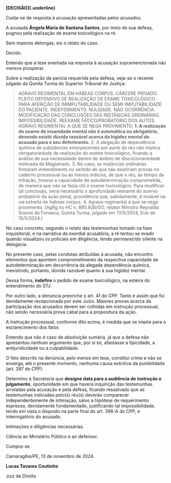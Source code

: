 **[DECISÃO]{.underline}**

Cuida-se de resposta à acusação apresentadas pelos acusados.

A acusada **Ângela Maria de Santana Santos**, por meio de sua defesa,
pugnou pela realização de exame toxicológico na ré.

Sem maiores delongas, eis o relato do caso.

Decido.

Entendo que a tese aventada na resposta à acusação supramencionada não
merece prosperar.

Sobre a realização da perícia requerida pela defesa, veja-se o recente
julgado da Quinta Turma do Superior Tribunal de Justiça:

> AGRAVO REGIMENTAL EM HABEAS CORPUS. CÁRCERE PRIVADO. PLEITO DEFENSIVO
> DE REALIZAÇÃO DE EXAME TOXICOLÓGICO PARA AFERIÇÃO DE INIMPUTABILIDADE
> OU SEMI-IMPUTABILIDADE DO PACIENTE. INDEFERIMENTO. NULIDADE. NÃO
> OCORRÊNCIA. MODIFICAÇÃO DAS CONCLUSÕES DAS INSTÂNCIAS ORDINÁRIAS.
> IMPOSSIBILIDADE. REEXAME FÁTICO/PROBATÓRIO DOS AUTOS. AGRAVO
> REGIMENTAL A QUE SE NEGA PROVIMENTO. **1. A realização do exame de
> insanidade mental não é automática ou obrigatória, devendo existir
> dúvida razoável acerca da higidez mental do acusado para o seu
> deferimento**. 2. A alegação de dependência química de substâncias
> entorpecentes por parte do réu não implica obrigatoriedade de
> realização do exame toxicológico, ficando a análise de sua necessidade
> dentro do âmbito de discricionariedade motivada do Magistrado. 3. No
> caso, as instâncias ordinárias firmaram entendimento no sentido de que
> não existiriam provas no caderno processual ou ao menos indícios, de
> que o réu, ao tempo da infração, tivesse a capacidade de
> autodeterminação comprometida, de maneira que não se fazia útil o
> exame toxicológico. Para modificar tal conclusão, seria necessário o
> aprofundado reexame do acervo probatório da ação penal, providência
> que, sabidamente, é inviável na via estreita do habeas corpus. 4.
> Agravo regimental a que se nega provimento. (AgRg no HC n. 895.926/GO,
> relator Ministro Reynaldo Soares da Fonseca, Quinta Turma, julgado em
> 13/5/2024, DJe de 15/5/2024.)

No caso concreto, segundo o relato das testemunhas tomado na fase
inquisitorial, e na narrativa da exordial acusatória, a ré tentou se
evadir quando visualizou os policiais em diligência, tendo permanecido
silente na delegacia.

No presente caso, pelas condutas atribuídas à acusada, não encontro
elementos que apontem comprometimento da respectiva capacidade de
autodeterminação em decorrência da alegada dependência química,
inexistindo, portanto, dúvida razoável quanto à sua higidez mental.

Dessa forma, **indefiro** o pedido de exame toxicológico, na esteira do
entendimento do STJ.

Por outro lado, a denúncia preenche o art. 41 do CPP. Tanto é assim que
foi devidamente recepcionada por este Juízo. Maiores provas acerca da
participação dos acusados devem ser colhidas em instrução processual,
não sendo necessária prova cabal para a propositura da ação.

A instrução processual, conforme dito acima, é medida que se impõe para
o esclarecimento dos fatos

Entendo que não é caso de absolvição sumária, já que a defesa não
apresentou nenhum argumento que, por si só, afastasse a tipicidade, a
antijuridicidade ou a culpabilidade.

O fato descrito na denúncia, pelo menos em tese, constitui crime e não
se enxerga, até o presente momento, nenhuma causa extintiva da
punibilidade (art. 397 do CPP).

Determino à Secretaria que **designe data para a audiência de instrução
e julgamento**, oportunidade em que haverá inquirição das testemunhas
arroladas pela acusação e pela defesa, ficando ressalvado que as
testemunhas indicadas pelo(s) réu(s) deverão comparecer
independentemente de intimação, salvo a hipótese de requerimento
expresso, devidamente fundamentado, justificando tal impossibilidade,
tendo em vista o disposto na parte final do art. 396-A do CPP, e
interrogatório do acusado.

Intimações e diligências necessárias.

Ciência ao Ministério Público e ao defensor.

Cumpra-se.

Camaragibe/PE, 13 de novembro de 2024.

**Lucas Tavares Coutinho**

Juiz de Direito
